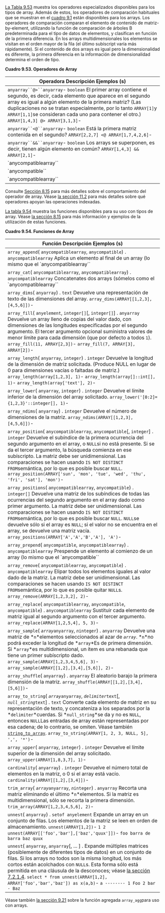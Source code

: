 [La Tabla 9.53](https://www.postgresql.org/docs/current/functions-array.html#ARRAY-OPERATORS-TABLE) muestra los operadores especializados disponibles para los tipos de  array. Además de estos, los operadores de comparación habituales que se  muestran en el [cuadro 9.1](https://www.postgresql.org/docs/current/functions-comparison.html#FUNCTIONS-COMPARISON-OP-TABLE) están disponibles para los arrays. Los operadores de comparación  comparan el elemento de contenido de matriz-by-element, utilizando la  función de comparación de árboles B predeterminada para el tipo de datos de elementos, y clasifican en función de la primera diferencia. En los  arrays multidimensionales los elementos se visitan en el orden mayor de  la fila (el último subíscript varía más rápidamente). Si el contenido de dos arrays es igual pero la dimensionalidad es diferente, la primera  diferencia en la información de dimensionalidad determina el orden de  tipo.

**Cuadro 9.53. Operadores de Array**

| Operadora              Descripción              Ejemplos (s) |
| ------------------------------------------------------------ |
| `anyarray``@>``anyarray`- `boolean`              El primer array contiene el segundo, es decir, cada  elemento que aparece en el segundo array es igual a algún elemento de la primera matriz? (Las duplicaciones no se tratan especialmente, por lo  tanto  `ARRAY[1]`y  `ARRAY[1,1]`se consideran cada uno para contener el otro.)               `ARRAY[1,4,3] @> ARRAY[3,1,3]`- |
| `anyarray``<@``anyarray`- `boolean`              Está la primera matriz contenida en el segundo?               `ARRAY[2,2,7] <@ ARRAY[1,7,4,2,6]`- |
| `anyarray``&&``anyarray`- `boolean`              Los arrays se superponen, es decir, tienen algún elemento en común?               `ARRAY[1,4,3] && ARRAY[2,1]`- |
| `anycompatiblearray``||``anycompatiblearray`- `anycompatiblearray`              Concateniza las dos matrices. Concatenar un array nulo o vacío es una no-operación; de lo contrario, los arrays deben tener el  mismo número de dimensiones (como ilustra el primer ejemplo) o difieren  en número de dimensiones por uno (como ilustra el segundo). Si los  arrays no son de tipos de elementos idénticos, serán coaccionales a un  tipo común (ver [sección 10.](https://www.postgresql.org/docs/current/typeconv-union-case.html)5).               `ARRAY[1,2,3] || ARRAY[4,5,6,7]`-                `ARRAY[1,2,3] || ARRAY[[4,5,6],[7,8,9.9]]`- |
| `anycompatible``||``anycompatiblearray`- `anycompatiblearray`              Concateniza un elemento en la parte delantera de un array (que debe estar vacío o unidimensional).               `3 || ARRAY[4,5,6]`- |
| `anycompatiblearray``||``anycompatible`- `anycompatiblearray`              Concateniza un elemento sobre el extremo de un array (que debe estar vacío o unidimensional).               `ARRAY[4,5,6] || 7`- |

Consulte [Sección 8.15](https://www.postgresql.org/docs/current/arrays.html) para más detalles sobre el comportamiento del operador de array. Véase [la sección 11.2](https://www.postgresql.org/docs/current/indexes-types.html) para más detalles sobre qué operadores apoyan las operaciones indexadas.

[La tabla 9.54](https://www.postgresql.org/docs/current/functions-array.html#ARRAY-FUNCTIONS-TABLE) muestra las funciones disponibles para su uso con tipos de array. Véase [la sección 8.15](https://www.postgresql.org/docs/current/arrays.html) para más información y ejemplos de la utilización de estas funciones.

**Cuadro 9.54. Funciones de Array**

| Función              Descripción              Ejemplos (s)   |
| ------------------------------------------------------------ |
| `array_append`( `anycompatiblearray`,  `anycompatible`) . `anycompatiblearray`              Aplica un elemento al final de un array (lo mismo que el    `anycompatiblearray``||``anycompatible`operador).               `array_append(ARRAY[1,2], 3)`- |
| `array_cat`( `anycompatiblearray`,  `anycompatiblearray`) . `anycompatiblearray`              Concatenates dos arrays (sómelos como el    `anycompatiblearray``||``anycompatiblearray`operador).               `array_cat(ARRAY[1,2,3], ARRAY[4,5])`- |
| `array_dims`(  `anyarray`) . `text`              Devuelve una representación de texto de las dimensiones del array.               `array_dims(ARRAY[[1,2,3], [4,5,6]])`- |
| `array_fill`( `anyelement`,  `integer[]`[,  `integer[]`] . `anyarray`              Devuelve un array lleno de copias del valor dado, con  dimensiones de las longitudes especificadas por el segundo argumento. El tercer argumento opcional suministra valores de menor límite para cada  dimensión (que por defecto a todos `1`).               `array_fill(11, ARRAY[2,3])`-                `array_fill(7, ARRAY[3], ARRAY[2])`- |
| `array_length`( `anyarray`,  `integer`) . `integer`              Devuelve la longitud de la dimensión de matriz  solicitada. (Produce NULL en lugar de 0 para dimensiones vacías o  faltadas de matriz.)               `array_length(array[1,2,3], 1)`-                `array_length(array[]::int[], 1)`-                `array_length(array['text'], 2)`- |
| `array_lower`( `anyarray`,  `integer`) . `integer`              Devuelve el límite inferior de la dimensión del array solicitado.               `array_lower('[0:2]={1,2,3}'::integer[], 1)`- |
| `array_ndims`(  `anyarray`) . `integer`              Devuelve el número de dimensiones de la matriz.               `array_ndims(ARRAY[[1,2,3], [4,5,6]])`- |
| `array_position`( `anycompatiblearray`,  `anycompatible`[,  `integer`] . `integer`              Devuelve el subíndice de la primera ocurrencia del segundo argumento en el array, o  `NULL`si no está presente. Si se da el tercer argumento, la búsqueda comienza en ese subíscripto. La matriz debe ser unidimensional. Las comparaciones  se hacen usando  `IS NOT DISTINCT FROM`semántica, por lo que es posible buscar `NULL`.               `array_position(ARRAY['sun', 'mon', 'tue', 'wed', 'thu', 'fri', 'sat'], 'mon')`- |
| `array_positions`( `anycompatiblearray`,  `anycompatible`) . `integer[]`              Devuelve una matriz de los subíndices de todas las  ocurrencias del segundo argumento en el array dado como primer  argumento. La matriz debe ser unidimensional. Las comparaciones se hacen usando  `IS NOT DISTINCT FROM`semántica, por lo que es posible buscar `NULL`.  `NULL`se devuelve sólo si el array es `NULL`; si el valor no se encuentra en el array, se devuelve una matriz vacía.               `array_positions(ARRAY['A','A','B','A'], 'A')`- |
| `array_prepend`( `anycompatible`,  `anycompatiblearray`) . `anycompatiblearray`              Prespende un elemento al comienzo de un array (lo mismo que el    `anycompatible``||``anycompatiblearray`operador).               `array_prepend(1, ARRAY[2,3])`- |
| `array_remove`( `anycompatiblearray`,  `anycompatible`) . `anycompatiblearray`              Elipar todos los elementos iguales al valor dado de la  matriz. La matriz debe ser unidimensional. Las comparaciones se hacen  usando  `IS NOT DISTINCT FROM`semántica, por lo que es posible quitar `NULL`s.               `array_remove(ARRAY[1,2,3,2], 2)`- |
| `array_replace`( `anycompatiblearray`, `anycompatible`,  `anycompatible`) . `anycompatiblearray`              Sustituir cada elemento de matriz igual al segundo argumento con el tercer argumento.               `array_replace(ARRAY[1,2,5,4], 5, 3)`- |
| `array_sample`(  *`array`*`anyarray`,   *`n`*`integer`) . `anyarray`              Devuelve una matriz de  *`n`*elementos seleccionados al azar de *`array`*.  *`n`*no podrá exceder la longitud de *`array`*Es de primera dimensión. Si  *`array`*es multidimensional, un ítem es una rebanada que tiene un primer subíscripto dado.               `array_sample(ARRAY[1,2,3,4,5,6], 3)`-                `array_sample(ARRAY[[1,2],[3,4],[5,6]], 2)`- |
| `array_shuffle`(  `anyarray`) . `anyarray`              El aleatorio barajo la primera dimensión de la matriz.               `array_shuffle(ARRAY[[1,2],[3,4],[5,6]])`- |
| `array_to_string`(  *`array`*`anyarray`,   *`delimiter`*`text`[,   *`null_string`*`text`] . `text`              Converte cada elemento de matriz en su representación de texto, y concateniza a los separados por la  *`delimiter`*cuerdas. Si  *`null_string`*se da y no es `NULL`, entonces  `NULL`Las entradas de array están representadas por esa cadena; de lo contrario, se omiten. Véase también [`string_to_array`](https://www.postgresql.org/docs/current/functions-string.html#FUNCTION-STRING-TO-ARRAY).               `array_to_string(ARRAY[1, 2, 3, NULL, 5], ',', '*')`- |
| `array_upper`( `anyarray`,  `integer`) . `integer`              Devuelve el límite superior de la dimensión del array solicitado.               `array_upper(ARRAY[1,8,3,7], 1)`- |
| `cardinality`(  `anyarray`) . `integer`              Devuelve el número total de elementos en la matriz, o 0 si el array está vacío.               `cardinality(ARRAY[[1,2],[3,4]])`- |
| `trim_array`(  *`array`*`anyarray`,   *`n`*`integer`) . `anyarray`              Recorta una matriz eliminando el último  *`n`*elementos. Si la matriz es multidimensional, sólo se recorta la primera dimensión.               `trim_array(ARRAY[1,2,3,4,5,6], 2)`- |
| `unnest`(  `anyarray`) . `setof anyelement`              Expande un array en un conjunto de filas. Los elementos de la matriz se leen en orden de almacenamiento.               `unnest(ARRAY[1,2])`-              `1 2`               `unnest(ARRAY[['foo','bar'],['baz','quux']])`-              `foo barra de barra baz quux` |
| `unnest`( `anyarray`,  `anyarray`[, ... ] .               Expande múltiples matrices (posiblemente de diferentes  tipos de datos) en un conjunto de filas. Si los arrays no todos son la  misma longitud, los más cortos están acolchados con `NULL`s. Esta forma sólo está permitida en una cláusula de la desconoces; véase [la sección 7.2.1.4](https://www.postgresql.org/docs/current/queries-table-expressions.html#QUERIES-TABLEFUNCTIONS).               `select * from unnest(ARRAY[1,2], ARRAY['foo','bar','baz']) as x(a,b)`-              `a -------- 1 Foo 2 bar   - Baz` |

Véase también [la sección 9.21](https://www.postgresql.org/docs/current/functions-aggregate.html) sobre la función agregada  `array_agg`para uso con arrays.